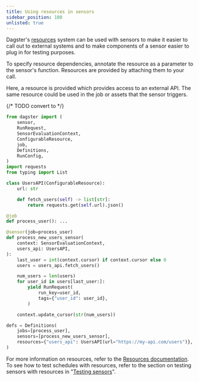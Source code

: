 ```yaml
---
title: Using resources in sensors
sidebar_position: 100
unlisted: true
---
```


Dagster's [resources](/guides/build/external-resources/) system can be used with sensors to make it easier to call out to external systems and to make components of a sensor easier to plug in for testing purposes.

To specify resource dependencies, annotate the resource as a parameter to the sensor's function. Resources are provided by attaching them to your <PyObject section="definitions" module="dagster" object="Definitions" /> call.

Here, a resource is provided which provides access to an external API. The same resource could be used in the job or assets that the sensor triggers.

{/* TODO convert to <CodeExample> */}
```python file=/concepts/resources/pythonic_resources.py startafter=start_new_resource_on_sensor endbefore=end_new_resource_on_sensor dedent=4
from dagster import (
    sensor,
    RunRequest,
    SensorEvaluationContext,
    ConfigurableResource,
    job,
    Definitions,
    RunConfig,
)
import requests
from typing import List

class UsersAPI(ConfigurableResource):
    url: str

    def fetch_users(self) -> list[str]:
        return requests.get(self.url).json()

@job
def process_user(): ...

@sensor(job=process_user)
def process_new_users_sensor(
    context: SensorEvaluationContext,
    users_api: UsersAPI,
):
    last_user = int(context.cursor) if context.cursor else 0
    users = users_api.fetch_users()

    num_users = len(users)
    for user_id in users[last_user:]:
        yield RunRequest(
            run_key=user_id,
            tags={"user_id": user_id},
        )

    context.update_cursor(str(num_users))

defs = Definitions(
    jobs=[process_user],
    sensors=[process_new_users_sensor],
    resources={"users_api": UsersAPI(url="https://my-api.com/users")},
)
```

For more information on resources, refer to the [Resources documentation](/guides/build/external-resources). To see how to test schedules with resources, refer to the section on testing sensors with resources in "[Testing sensors](testing-sensors)".
